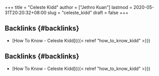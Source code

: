 +++
title = "Celeste Kidd"
author = ["Jethro Kuan"]
lastmod = 2020-05-31T20:20:32+08:00
slug = "celeste_kidd"
draft = false
+++

## Backlinks {#backlinks}

- [How To Know - Celeste Kidd]({{< relref "how_to_know_kidd" >}})

## Backlinks {#backlinks}

- [How To Know - Celeste Kidd]({{< relref "how_to_know_kidd" >}})
